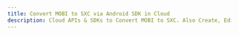 ---title: Convert MOBI to SXC via Android SDK in Clouddescription: Cloud APIs & SDKs to Convert MOBI to SXC. Also Create, Edit & Render Microsoft Word & OpenOffice documents in the Cloud.---